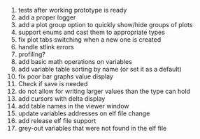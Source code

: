 1. tests after working prototype is ready
2. add a proper logger
3. add a plot group option to quickly show/hide groups of plots
4. support enums and cast them to appropriate types
5. fix plot tabs switching when a new one is created
6. handle stlink errors
7. profiling?
8. add basic math operations on variables
9. add variable table sorting by name (or set it as a default)
10. fix poor bar graphs value display 
11. Check if save is needed
12. do not allow for writing larger values than the type can hold
13. add cursors with delta display
14. add table names in the viewer window
15. update variables addresses on elf file change
16. add release elf file support
17. grey-out variables that were not found in the elf file
